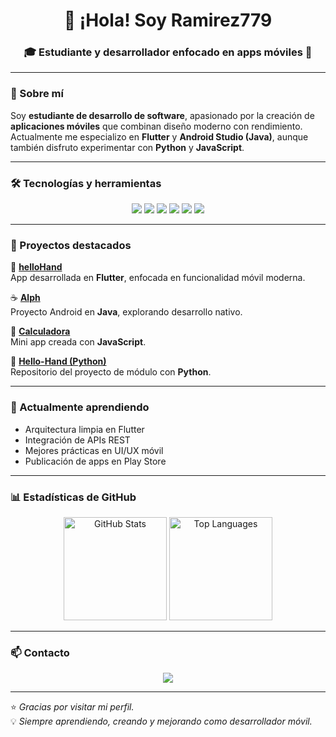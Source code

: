 <!-- Encabezado con presentación -->
<h1 align="center">👋 ¡Hola! Soy <strong>Ramirez779</strong></h1>
<h3 align="center">🎓 Estudiante y desarrollador enfocado en apps móviles 📱</h3>

---

### 💫 Sobre mí
Soy **estudiante de desarrollo de software**, apasionado por la creación de **aplicaciones móviles** que combinan diseño moderno con rendimiento.  
Actualmente me especializo en **Flutter** y **Android Studio (Java)**, aunque también disfruto experimentar con **Python** y **JavaScript**.

---

### 🛠️ Tecnologías y herramientas

<p align="center">
  <img src="https://img.shields.io/badge/Flutter-02569B?style=for-the-badge&logo=flutter&logoColor=white"/>
  <img src="https://img.shields.io/badge/Dart-0175C2?style=for-the-badge&logo=dart&logoColor=white"/>
  <img src="https://img.shields.io/badge/Java-ED8B00?style=for-the-badge&logo=openjdk&logoColor=white"/>
  <img src="https://img.shields.io/badge/Python-3776AB?style=for-the-badge&logo=python&logoColor=white"/>
  <img src="https://img.shields.io/badge/JavaScript-F7DF1E?style=for-the-badge&logo=javascript&logoColor=black"/>
  <img src="https://img.shields.io/badge/GitHub-181717?style=for-the-badge&logo=github&logoColor=white"/>
</p>

---

### 🚀 Proyectos destacados
📱 **[helloHand](https://github.com/Ramirez779/helloHand)**  
App desarrollada en **Flutter**, enfocada en funcionalidad móvil moderna.  

☕ **[Alph](https://github.com/Ramirez779/Alph)**  
Proyecto Android en **Java**, explorando desarrollo nativo.  

🧮 **[Calculadora](https://github.com/Ramirez779/Calculadora)**  
Mini app creada con **JavaScript**.  

🐍 **[Hello-Hand (Python)](https://github.com/Ramirez779/Hello-Hand)**  
Repositorio del proyecto de módulo con **Python**.

---

### 🌱 Actualmente aprendiendo
- Arquitectura limpia en Flutter  
- Integración de APIs REST  
- Mejores prácticas en UI/UX móvil  
- Publicación de apps en Play Store  

---

### 📊 Estadísticas de GitHub

<p align="center">
  <img src="https://github-readme-stats.vercel.app/api?username=Ramirez779&show_icons=true&theme=radical" alt="GitHub Stats" height="165"/>
  <img src="https://github-readme-stats.vercel.app/api/top-langs/?username=Ramirez779&layout=compact&theme=radical" alt="Top Languages" height="165"/>
</p>

---

### 📫 Contacto

<p align="center">
  <a href="https://github.com/Ramirez779"><img src="https://img.shields.io/badge/GitHub-Ramirez779-181717?style=for-the-badge&logo=github"/></a>
</p>

---

⭐ *Gracias por visitar mi perfil.*  
💡 *Siempre aprendiendo, creando y mejorando como desarrollador móvil.*
